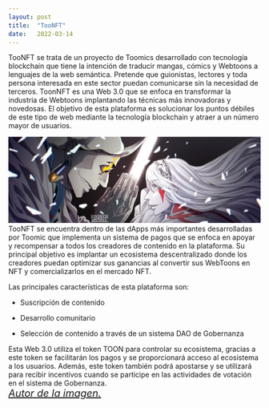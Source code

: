 ```yaml
---
layout: post
title:  "TooNFT"
date:   2022-03-14
---
```


<p class="intro"><span class="dropcap">T</span>ooNFT se trata de un proyecto de Toomics desarrollado con tecnología blockchain que tiene la intención de traducir mangas, cómics y Webtoons a lenguajes de la web semántica.
Pretende que guionistas, lectores y toda persona interesada en este sector puedan comunicarse sin la necesidad de terceros.
ToonNFT es una Web 3.0 que se enfoca en transformar la industria de Webtoons implantando las técnicas más innovadoras y novedosas. El objetivo de esta plataforma es solucionar los puntos débiles de este tipo de web mediante la tecnología blockchain y atraer a un número mayor de usuarios.</p>
<img src="/assets/img/manga1.jpg">
TooNFT se encuentra dentro de las dApps más importantes desarrolladas por Toomic que implementa un sistema de pagos que se enfoca en apoyar y recompensar a todos los creadores de contenido en la plataforma. Su principal objetivo es implantar un ecosistema descentralizado donde los creadores puedan optimizar sus ganancias al convertir sus WebToons en NFT y comercializarlos en el mercado NFT.

Las principales características de esta plataforma son:

* Suscripción de contenido

* Desarrollo comunitario

* Selección de contenido a través de un sistema DAO de Gobernanza

Esta Web 3.0 utiliza el token TOON para controlar su ecosistema, gracias a este token se facilitarán los pagos y se proporcionará acceso al ecosistema a los usuarios. Además, este token también podrá apostarse y se utilizará para recibir incentivos cuando se participe en las actividades de votación en el sistema de Gobernanza.
<br>
<a href="https://twitter.com/xXYorinoYamaXx" style="font-size:20px"><i>Autor de la imagen.</i></a>

